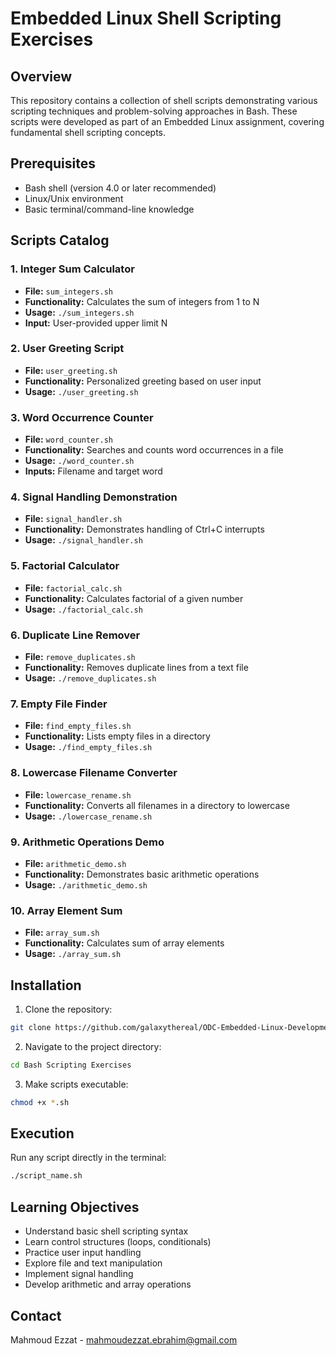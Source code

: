 # Embedded Linux Shell Scripting Exercises

## Overview

This repository contains a collection of shell scripts demonstrating various scripting techniques and problem-solving approaches in Bash. These scripts were developed as part of an Embedded Linux assignment, covering fundamental shell scripting concepts.

## Prerequisites

- Bash shell (version 4.0 or later recommended)
- Linux/Unix environment
- Basic terminal/command-line knowledge

## Scripts Catalog

### 1. Integer Sum Calculator
- **File:** `sum_integers.sh`
- **Functionality:** Calculates the sum of integers from 1 to N
- **Usage:** `./sum_integers.sh`
- **Input:** User-provided upper limit N

### 2. User Greeting Script
- **File:** `user_greeting.sh`
- **Functionality:** Personalized greeting based on user input
- **Usage:** `./user_greeting.sh`

### 3. Word Occurrence Counter
- **File:** `word_counter.sh`
- **Functionality:** Searches and counts word occurrences in a file
- **Usage:** `./word_counter.sh`
- **Inputs:** Filename and target word

### 4. Signal Handling Demonstration
- **File:** `signal_handler.sh`
- **Functionality:** Demonstrates handling of Ctrl+C interrupts
- **Usage:** `./signal_handler.sh`

### 5. Factorial Calculator
- **File:** `factorial_calc.sh`
- **Functionality:** Calculates factorial of a given number
- **Usage:** `./factorial_calc.sh`

### 6. Duplicate Line Remover
- **File:** `remove_duplicates.sh`
- **Functionality:** Removes duplicate lines from a text file
- **Usage:** `./remove_duplicates.sh`

### 7. Empty File Finder
- **File:** `find_empty_files.sh`
- **Functionality:** Lists empty files in a directory
- **Usage:** `./find_empty_files.sh`

### 8. Lowercase Filename Converter
- **File:** `lowercase_rename.sh`
- **Functionality:** Converts all filenames in a directory to lowercase
- **Usage:** `./lowercase_rename.sh`

### 9. Arithmetic Operations Demo
- **File:** `arithmetic_demo.sh`
- **Functionality:** Demonstrates basic arithmetic operations
- **Usage:** `./arithmetic_demo.sh`

### 10. Array Element Sum
- **File:** `array_sum.sh`
- **Functionality:** Calculates sum of array elements
- **Usage:** `./array_sum.sh`

## Installation

1. Clone the repository:
```bash
git clone https://github.com/galaxythereal/ODC-Embedded-Linux-Development.git
```

2. Navigate to the project directory:
```bash
cd Bash Scripting Exercises
```

3. Make scripts executable:
```bash
chmod +x *.sh
```

## Execution

Run any script directly in the terminal:
```bash
./script_name.sh
```

## Learning Objectives

- Understand basic shell scripting syntax
- Learn control structures (loops, conditionals)
- Practice user input handling
- Explore file and text manipulation
- Implement signal handling
- Develop arithmetic and array operations


## Contact

Mahmoud Ezzat - mahmoudezzat.ebrahim@gmail.com
